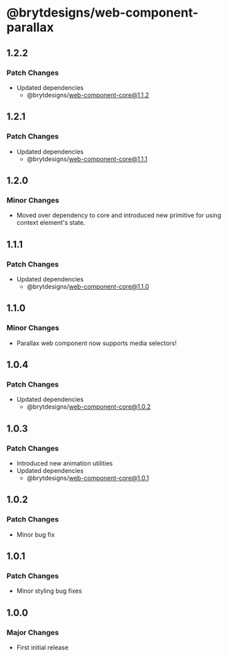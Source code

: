 # @brytdesigns/web-component-parallax

## 1.2.2

### Patch Changes

- Updated dependencies
  - @brytdesigns/web-component-core@1.1.2

## 1.2.1

### Patch Changes

- Updated dependencies
  - @brytdesigns/web-component-core@1.1.1

## 1.2.0

### Minor Changes

- Moved over dependency to core and introduced new primitive for using context element's state.

## 1.1.1

### Patch Changes

- Updated dependencies
  - @brytdesigns/web-component-core@1.1.0

## 1.1.0

### Minor Changes

- Parallax web component now supports media selectors!

## 1.0.4

### Patch Changes

- Updated dependencies
  - @brytdesigns/web-component-core@1.0.2

## 1.0.3

### Patch Changes

- Introduced new animation utilities
- Updated dependencies
  - @brytdesigns/web-component-core@1.0.1

## 1.0.2

### Patch Changes

- Minor bug fix

## 1.0.1

### Patch Changes

- Minor styling bug fixes

## 1.0.0

### Major Changes

- First initial release
